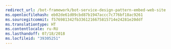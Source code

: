 ```yaml
---
redirect_url: /bot-framework/bot-service-design-pattern-embed-web-site
ms.openlocfilehash: eb02de61d09cbd87b1947accc7c776bf18ac9261
ms.sourcegitcommit: f576981342fb3361216675815714e24281e20ddf
ms.translationtype: HT
ms.contentlocale: ru-RU
ms.lasthandoff: 07/18/2018
ms.locfileid: "39305251"
---
```

